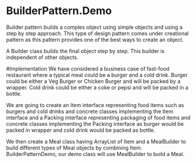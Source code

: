# BuilderPattern.Demo

Builder pattern builds a complex object using simple objects and using a step by step approach. 
This type of design pattern comes under creational pattern as this pattern provides one of the best ways to create an object.

A Builder class builds the final object step by step. This builder is independent of other objects.

#Implementation
We have considered a business case of fast-food restaurant where a typical meal could be a burger and a cold drink.
Burger could be either a Veg Burger or Chicken Burger and will be packed by a wrapper. 
Cold drink could be either a coke or pepsi and will be packed in a bottle.

We are going to create an Item interface representing food items such as burgers and cold drinks and concrete classes implementing the Item interface and a Packing interface representing packaging of food items and concrete classes implementing the Packing interface as burger would be packed in wrapper and cold drink would be packed as bottle.

We then create a Meal class having ArrayList of Item and a MealBuilder to build different types of Meal objects by combining Item. BuilderPatternDemo, our demo class will use MealBuilder to build a Meal.
